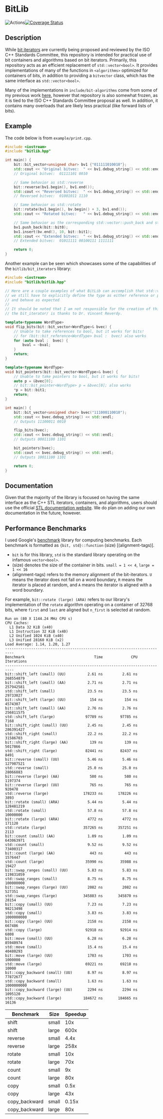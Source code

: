 # BitLib

![Actions](https://github.com/bkille/BitLib/actions/workflows/cmake.yml/badge.svg?branch=master)[![Coverage Status](https://coveralls.io/repos/github/bkille/BitLib/badge.svg?branch=master)](https://coveralls.io/github/bkille/BitLib?branch=master)


## Description
While [bit iterators](https://github.com/vreverdy/bit) are currently being proposed and reviewed by the ISO C++ Standards Committee, this repository is intended for practical use of bit containers and algorithms based on bit iterators. Primarily, this repository acts as an efficient replacement of `std::vector<bool>`. It provides implementations of many of the functions in `<algorithms>` optimized for containers of bits, in addition to providing a `bitvector` class, which has the same interface as `std::vector<bool>`.

Many of the implementations in `include/bit-algorithms` come from some of my previous work [here](https://github.com/vreverdy/bit-algorithms), however that repository is also somewhat frozen, as it is tied to the ISO C++ Standards Committee proposal as well. In addition, it contains many overloads that are likely less practical (like forward lists of bits). 

## Example
The code below is from `example/print.cpp`. 
```cpp
#include <iostream>
#include "bitlib.hpp"

int main() {
    bit::bit_vector<unsigned char> bv1 {"011111010010"};
    std::cout << "Original bitvec:  " << bv1.debug_string() << std::endl;
    // Original bitvec:  01111101 0010

    // Same behavior as std::reverse
    bit::reverse(bv1.begin(), bv1.end());
    std::cout << "Reversed bitvec:  " << bv1.debug_string() << std::endl;
    // Reversed bitvec:  01001011 1110

    // Same behavior as std::rotate
    bit::rotate(bv1.begin(), bv.begin() + 3, bv1.end());
    std::cout << "Rotated bitvec:   " << bv1.debug_string() << std::endl;

    // Same behavior as the corresponding std::vector::push_back and std::vector::insert
    bv1.push_back(bit::bit0);
    bv1.insert(bv.end(), 10, bit::bit1);
    std::cout << "Extended bitvec:  " << bv1.debug_string() << std::endl;
    // Extended bitvec:  01011111 00100111 1111111

    return 0;
}
```

Another example can be seen which showcases some of the capabilities of the `bitlib/bit_iterators` library:

```cpp
#include <iostream>
#include "bitlib/bitlib.hpp"

// Here are a couple examples of what BitLib can accomplish that std::vector<bool> can not. While 
// we still have to explicitly define the type as either reference or pointer, they at least compile
// and behave as expected
//
// It should be noted that I am not responsible for the creation of this aspect of the library, 
// the bit_iterator/ is thanks to Dr. Vincent Reverdy.

template<typename WordType>
void flip_bits(bit::bit_vector<WordType>& bvec) {
    // Unable to take references to bool, but it works for bits!
    // for (bit::bit_reference<WordType> bval :  bvec) also works
    for (auto bval :  bvec) {
        bval = ~bval;
    }
    return;
}

template<typename WordType>
void bit_pointers(bit::bit_vector<WordType>& bvec) {
    // Unable to take pointers to bool, but it works for bits!
    auto p = &bvec[0];
    // bit::bit_pointer<WordType> p = &bvec[0]; also works
    *p = bit::bit1;
    return;
}

int main() {
    bit::bit_vector<unsigned char> bvec("111000110010");
    std::cout << bvec.debug_string() << std::endl;
    // Outputs 11100011 0010

    flip_bits(bvec);
    std::cout << bvec.debug_string() << std::endl;
    // Outputs 00011100 1101

    bit_pointers(bvec);
    std::cout << bvec.debug_string() << std::endl;
    // Outputs 10011100 1101

    return 0;
}
```


## Documentation
Given that the majority of the library is focused on having the same interface as the C++ STL iterators, containers, and algorithms, users should use the official [STL documentation website](https://en.cppreference.com/). We do plan on adding our own documentation in the future, however. 


## Performance Benchmarks
I used Google's [benchmark](https://github.com/google/benchmark) library for computing benchmarks. Each benchmark is formatted as `{bit, std}::function` (size) [(alignment-tags)].

* `bit` is for this library, `std` is the standard library operating on the infamous `vector<bool>`. 
* (size) denotes the size of the container in bits. `small = 1 << 4`, `large = 1 << 16`
* (alignment-tags) refers to the memory alignment of the bit-iterators. `U` means the iterator does not fall on a word boundary, `R` means the iterator is placed at random, and `A` means the iterator is aligned with a word boundary.

For example, `bit::rotate (large) (ARA)` refers to our library's implementation of the `rotate` algorithm operating on a container of 32768 bits, where `first` and `last` are aligned but `n_first` is selected at random.

```
Run on (80 X 1144.24 MHz CPU s)
CPU Caches:
  L1 Data 32 KiB (x40)
  L1 Instruction 32 KiB (x40)
  L2 Unified 1024 KiB (x40)
  L3 Unified 28160 KiB (x2)
Load Average: 1.14, 1.20, 1.27
--------------------------------------------------------------------------
Benchmark                                Time             CPU   Iterations
--------------------------------------------------------------------------
bit::shift_left (small) (UU)          2.61 ns         2.61 ns    268554879
bit::shift_left (small) (AA)          2.71 ns         2.71 ns    257942581
std::shift_left (small)               23.5 ns         23.5 ns     29733027
bit::shift_left (large) (UU)           154 ns          154 ns      4574307
bit::shift_left (small) (AA)          2.76 ns         2.76 ns    256811575
std::shift_left (large)              97789 ns        97785 ns         7168
bit::shift_right (small) (UU)         2.45 ns         2.45 ns    286391427
std::shift_right (small)              22.2 ns         22.2 ns     31586703
bit::shift_right (large) (AA)          139 ns          139 ns      5017866
std::shift_right (large)             82441 ns        82437 ns         8491
bit::reverse (small) (UU)             5.46 ns         5.46 ns    127987521
std::reverse (small)                  25.0 ns         25.0 ns     28066883
bit::reverse (large) (AA)              580 ns          580 ns      1197374
bit::reverse (large) (UU)              765 ns          765 ns       920478
std::reverse (large)                178233 ns       178226 ns         3893
bit::rotate (small) (ARA)             5.44 ns         5.44 ns    128481219
std::rotate (small)                   57.8 ns         57.8 ns     10000000
bit::rotate (large) (ARA)             4772 ns         4772 ns       171120
std::rotate (large)                 357265 ns       357251 ns         2113
bit::count (small) (AA)               1.09 ns         1.09 ns    643063971
std::count (small)                    9.52 ns         9.52 ns     73400317
bit::count (large) (AA)                443 ns          443 ns      1576447
std::count (large)                   35990 ns        35988 ns        19427
bit::swap_ranges (small) (UU)         5.83 ns         5.83 ns    119831059
std::swap_ranges (small)              8.75 ns         8.75 ns    100000000
bit::swap_ranges (large) (UU)         2082 ns         2082 ns       527351
std::swap_ranges (large)            345883 ns       345870 ns        28154
bit::copy (small) (UU)                7.23 ns         7.23 ns     98213498
std::copy (small)                     3.83 ns         3.83 ns   1000000000
bit::copy (large) (UU)                2158 ns         2158 ns       667486
std::copy (large)                    92918 ns        92914 ns         6808
bit::move (small) (UU)                6.28 ns         6.28 ns     85940974
std::move (small)                     15.4 ns         15.4 ns     40480293
bit::move (large) (UU)                1703 ns         1703 ns      1000000
std::move (large)                    69221 ns        69218 ns        10000
bit::copy_backward (small) (UU)       8.97 ns         8.97 ns     77872677
std::copy_backward (small)            1.63 ns         1.63 ns   1000000000
bit::copy_backward (large) (UU)       2294 ns         2294 ns      1095120
std::copy_backward (large)          184672 ns       184665 ns        16136
```

| Benchmark | Size  | Speedup |
|-----------|-------|---------|
| shift     | small | 10x   |
| shift     | large | 600x    |
| reverse   | small | 4.4x    |
| reverse   | large | 258x    |
| rotate    | small | 10x    |
| rotate    | large | 70x   |
| count     | small | 9x   |
| count     | large | 80x    |
| copy      | small | 0.5x |
| copy      | large | 43x |
| copy_backward      | small | 0.15x |
| copy_backward      | large | 80x |

